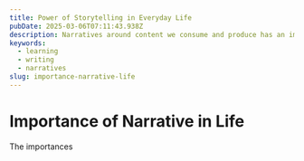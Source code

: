 ```yaml
---
title: Power of Storytelling in Everyday Life
pubDate: 2025-03-06T07:11:43.938Z
description: Narratives around content we consume and produce has an important role that can improve or impair our lives.
keywords:
  - learning
  - writing
  - narratives
slug: importance-narrative-life
---
```


# Importance of Narrative in Life

The importances
